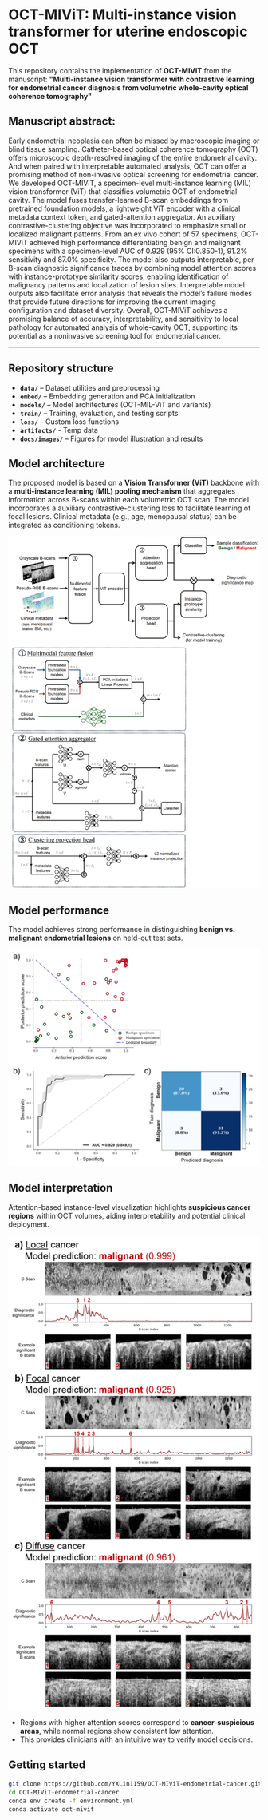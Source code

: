 # OCT-MIViT: Multi-instance vision transformer for uterine endoscopic OCT

This repository contains the implementation of **OCT-MIViT** from the manuscript:
**"Multi-instance vision transformer with contrastive learning for endometrial cancer diagnosis from volumetric whole-cavity optical coherence tomography"**

## Manuscript abstract:
Early endometrial neoplasia can often be missed by macroscopic imaging or blind tissue sampling. Catheter-based optical coherence tomography (OCT) offers microscopic depth-resolved imaging of the entire endometrial cavity. And when paired with interpretable automated analysis, OCT can offer a promising method of non-invasive optical screening for endometrial cancer. We developed OCT-MIViT, a specimen-level multi-instance learning (MIL) vision transformer (ViT) that classifies volumetric OCT of endometrial cavity. The model fuses transfer-learned B-scan embeddings from pretrained foundation models, a lightweight ViT encoder with a clinical metadata context token, and gated-attention aggregator. An auxiliary contrastive-clustering objective was incorporated to emphasize small or localized malignant patterns. From an ex vivo cohort of 57 specimens, OCT-MIViT achieved high performance differentiating benign and malignant specimens with a specimen-level AUC of 0.929 (95% CI:0.850-1), 91.2% sensitivity and 87.0% specificity. The model also outputs interpretable, per-B-scan diagnostic significance traces by combining model attention scores with instance-prototype similarity scores, enabling identification of malignancy patterns and localization of lesion sites. Interpretable model outputs also facilitate error analysis that reveals the model’s failure modes that provide future directions for improving the current imaging configuration and dataset diversity. Overall, OCT-MIViT achieves a promising balance of accuracy, interpretability, and sensitivity to local pathology for automated analysis of whole-cavity OCT, supporting its potential as a noninvasive screening tool for endometrial cancer.

---

## Repository structure
- **`data/`** – Dataset utilities and preprocessing  
- **`embed/`** – Embedding generation and PCA initialization  
- **`models/`** – Model architectures (OCT-MIL-ViT and variants)  
- **`train/`** – Training, evaluation, and testing scripts  
- **`loss/`** – Custom loss functions
- **`artifacts/`** - Temp data
- **`docs/images/`** – Figures for model illustration and results

## Model architecture
The proposed model is based on a **Vision Transformer (ViT)** backbone with a **multi-instance learning (MIL) pooling mechanism** that aggregates information across B-scans within each volumetric OCT scan. The model incorporates a auxiliary contrastive-clustering loss to facilitate learning of focal lesions. Clinical metadata (e.g., age, menopausal status) can be integrated as conditioning tokens.

<p align="center">
  <img src="docs/images/mivit_structure.png" alt="OCT-MIViT Model Structure" width="700"/>
</p>

## Model performance
The model achieves strong performance in distinguishing **benign vs. malignant endometrial lesions** on held-out test sets.  

<p align="center">
  <img src="docs/images/mivit_performance.png" alt="Model Performance: ROC and Confusion Matrix" width="700"/>
</p>

## Model interpretation
Attention-based instance-level visualization highlights **suspicious cancer regions** within OCT volumes, aiding interpretability and potential clinical deployment.

<p align="center">
  <img src="docs/images/mivit_interp.png" alt="Model Interpretation Examples" width="700"/>
</p>

- Regions with higher attention scores correspond to **cancer-suspicious areas**, while normal regions show consistent low attention.  
- This provides clinicians with an intuitive way to verify model decisions.  

## Getting started
```bash
git clone https://github.com/YXLin1159/OCT-MIViT-endometrial-cancer.git
cd OCT-MIViT-endometrial-cancer
conda env create -f environment.yml
conda activate oct-mivit